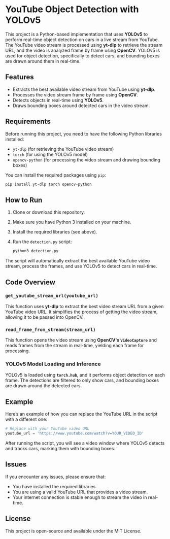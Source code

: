 # YouTube Object Detection with YOLOv5

This project is a Python-based implementation that uses **YOLOv5** to perform real-time object detection on cars in a live stream from YouTube. The YouTube video stream is processed using **yt-dlp** to retrieve the stream URL, and the video is analyzed frame by frame using **OpenCV**. YOLOv5 is used for object detection, specifically to detect cars, and bounding boxes are drawn around them in real-time.

## Features

- Extracts the best available video stream from YouTube using **yt-dlp**.
- Processes the video stream frame by frame using **OpenCV**.
- Detects objects in real-time using **YOLOv5**.
- Draws bounding boxes around detected cars in the video stream.

## Requirements

Before running this project, you need to have the following Python libraries installed:

- `yt-dlp` (for retrieving the YouTube video stream)
- `torch` (for using the YOLOv5 model)
- `opencv-python` (for processing the video stream and drawing bounding boxes)

You can install the required packages using `pip`:

```bash
pip install yt-dlp torch opencv-python
```

## How to Run

1. Clone or download this repository.
2. Make sure you have Python 3 installed on your machine.
3. Install the required libraries (see above).
4. Run the `detection.py` script:

   ```bash
   python3 detection.py
   ```

The script will automatically extract the best available YouTube video stream, process the frames, and use YOLOv5 to detect cars in real-time.

## Code Overview

### `get_youtube_stream_url(youtube_url)`

This function uses **yt-dlp** to extract the best video stream URL from a given YouTube video URL. It simplifies the process of getting the video stream, allowing it to be passed into OpenCV.

### `read_frame_from_stream(stream_url)`

This function opens the video stream using **OpenCV's `VideoCapture`** and reads frames from the stream in real-time, yielding each frame for processing.

### YOLOv5 Model Loading and Inference

YOLOv5 is loaded using **`torch.hub`**, and it performs object detection on each frame. The detections are filtered to only show cars, and bounding boxes are drawn around the detected cars.

## Example

Here’s an example of how you can replace the YouTube URL in the script with a different one:

```python
# Replace with your YouTube video URL
youtube_url = 'https://www.youtube.com/watch?v=YOUR_VIDEO_ID'
```

After running the script, you will see a video window where YOLOv5 detects and tracks cars, marking them with bounding boxes.

## Issues

If you encounter any issues, please ensure that:
- You have installed the required libraries.
- You are using a valid YouTube URL that provides a video stream.
- Your internet connection is stable enough to stream the video in real-time.

## License

This project is open-source and available under the MIT License.
